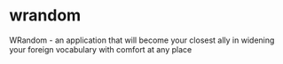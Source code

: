 # wrandom
WRandom - an application that will become your closest ally in widening your foreign vocabulary with comfort at any place
